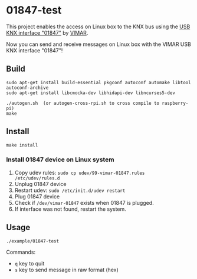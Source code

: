 # 01847-test

This project enables the access on Linux box to the KNX bus using the [USB KNX interface "01847"](https://www.vimar.com/it/it/catalog/product/index/code/01993) by [VIMAR](www.vimar.com). 

Now you can send and receive messages on Linux box with the VIMAR USB KNX interface "01847"!

## Build
```
sudo apt-get install build-essential pkgconf autoconf automake libtool autoconf-archive
sudo apt-get install libcmocka-dev libhidapi-dev libncurses5-dev

./autogen.sh  (or autogen-cross-rpi.sh to cross compile to raspberry-pi)
make
```

## Install
```
make install
```

### Install 01847 device on Linux system
1. Copy udev rules: `sudo cp udev/99-vimar-01847.rules /etc/udev/rules.d`
2. Unplug 01847 device
3. Restart udev: `sudo /etc/init.d/udev restart`
4. Plug 01847 device 
5. Check if `/dev/vimar-01847` exists when 01847 is plugged.
6. If interface was not found, restart the system.

## Usage
```
./example/01847-test
```
Commands:
- `q` key to quit
- `s` key to send message in raw format (hex)

